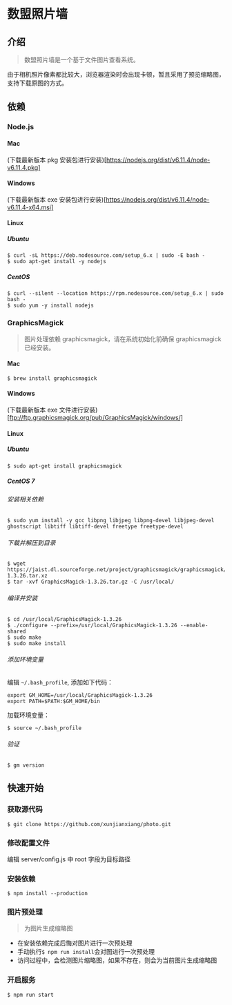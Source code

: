 # 数盟照片墙

## 介绍

> 数盟照片墙是一个基于文件图片查看系统。

由于相机照片像素都比较大，浏览器渲染时会出现卡顿，暂且采用了预览缩略图，支持下载原图的方式。

## 依赖
### Node.js

#### Mac

(下载最新版本 pkg 安装包进行安装)[https://nodejs.org/dist/v6.11.4/node-v6.11.4.pkg]

#### Windows

(下载最新版本 exe 安装包进行安装)[https://nodejs.org/dist/v6.11.4/node-v6.11.4-x64.msi]

#### Linux

##### Ubuntu

```
$ curl -sL https://deb.nodesource.com/setup_6.x | sudo -E bash -
$ sudo apt-get install -y nodejs
```

##### CentOS
```
$ curl --silent --location https://rpm.nodesource.com/setup_6.x | sudo bash -
$ sudo yum -y install nodejs
```

####

### GraphicsMagick

> 图片处理依赖 graphicsmagick，请在系统初始化前确保 graphicsmagick 已经安装。

#### Mac

```
$ brew install graphicsmagick
```

#### Windows

(下载最新版本 exe 文件进行安装)[ftp://ftp.graphicsmagick.org/pub/GraphicsMagick/windows/]


#### Linux

##### Ubuntu

`$ sudo apt-get install graphicsmagick`


##### CentOS 7
###### 安装相关依赖

```
$ sudo yum install -y gcc libpng libjpeg libpng-devel libjpeg-devel ghostscript libtiff libtiff-devel freetype freetype-devel
```


###### 下载并解压到目录

```
$ wget https://jaist.dl.sourceforge.net/project/graphicsmagick/graphicsmagick/1.3.26/GraphicsMagick-1.3.26.tar.xz
$ tar -xvf GraphicsMagick-1.3.26.tar.gz -C /usr/local/
```

###### 编译并安装

```
$ cd /usr/local/GraphicsMagick-1.3.26
$ ./configure --prefix=/usr/local/GraphicsMagick-1.3.26 --enable-shared
$ sudo make
$ sudo make install
```

###### 添加环境变量

编辑 `~/.bash_profile`, 添加如下代码：
```
export GM_HOME=/usr/local/GraphicsMagick-1.3.26
export PATH=$PATH:$GM_HOME/bin
```

加载环境变量：

```
$ source ~/.bash_profile
```

###### 验证
```
$ gm version
```

## 快速开始

### 获取源代码

```
$ git clone https://github.com/xunjianxiang/photo.git
```

### 修改配置文件

编辑 server/config.js 中 root 字段为目标路径

### 安装依赖

```
$ npm install --production
```

### 图片预处理

> 为图片生成缩略图

* 在安装依赖完成后悔对图片进行一次预处理
* 手动执行`$ npm run install`会对图进行一次预处理
* 访问过程中，会检测图片缩略图，如果不存在，则会为当前图片生成缩略图

### 开启服务

```
$ npm run start
```
